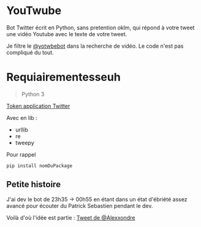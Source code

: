 # YouTwube

Bot Twitter écrit en Python, sans pretention oklm, qui répond à votre tweet une vidéo Youtube avec le texte de votre tweet.

Je filtre le [@yotwbebot](https://twitter.com/Youtwubebo) dans la recherche de vidéo. Le code n'est pas compliqué du tout.

# Requiairementesseuh

> Python 3 

[Token application Twitter](https://dev.twitter.com/apps)

Avec en lib :

- urllib
- re
- tweepy

Pour rappel

```
pip install nomDuPackage
```

## Petite histoire

J'ai dev le bot de 23h35 → 00h55 en étant dans un état d'ébriété assez avancé pour écouter du Patrick Sebastien pendant le dev.

Voilà d'où l'idée est partie : [Tweet de @Alexxondre](https://twitter.com/Alexxondre/status/728699670122344448) 
